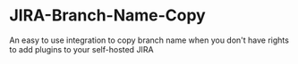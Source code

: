 # JIRA-Branch-Name-Copy
An easy to use integration to copy branch name when you don't have rights to add plugins to your self-hosted JIRA
